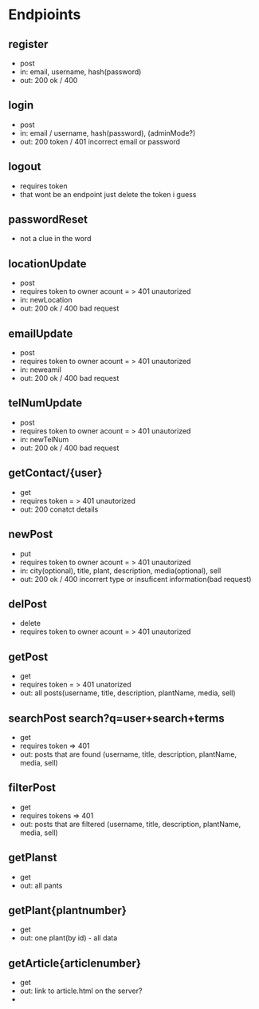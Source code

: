 # Endpioints
## register
- post
- in: email, username, hash(password)
- out: 200 ok / 400 
## login
- post
- in: email / username, hash(password), (adminMode?)
- out: 200 token / 401 incorrect email or password
## logout
- requires token
- that wont be an endpoint just delete the token i guess
## passwordReset
- not a clue in the word
## locationUpdate
- post
- requires token to owner acount = > 401 unautorized
- in: newLocation
- out: 200 ok / 400 bad request
## emailUpdate
- post
- requires token to owner acount = > 401 unautorized
- in: neweamil
- out: 200 ok / 400 bad request
## telNumUpdate
- post
- requires token to owner acount = > 401 unautorized
- in: newTelNum
- out: 200 ok / 400 bad request
## getContact/{user}
- get
- requires token = > 401 unautorized
- out: 200 conatct details
## newPost
- put
- requires token to owner acount = > 401 unautorized 
- in: city(optional), title, plant, description, media(optional), sell
- out: 200 ok / 400 incorrert type or insuficent information(bad request)
## delPost
- delete
- requires token to owner acount = > 401 unautorized
## getPost
- get
- requires token = > 401 unatorized
- out: all posts(username, title, description, plantName, media, sell)
## searchPost  search?q=user+search+terms
- get
- requires token => 401
- out: posts that are found (username, title, description, plantName, media, sell)
## filterPost
- get
- requires tokens => 401
- out: posts that are filtered (username, title, description, plantName, media, sell)
##
## getPlanst
- get
- out: all pants 
## getPlant\{plantnumber}
- get
- out: one plant(by id) - all data
## getArticle\{articlenumber}
- get
- out: link to article.html on  the server?
- 
